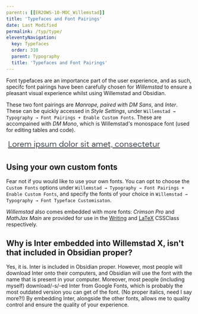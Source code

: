 ```yaml
---
parent:: [[ER2OWS-10-MOC_Willemstad]]
title: 'Typefaces and Font Pairings'
date: Last Modified 
permalink: /typ/type/
eleventyNavigation:
  key: Typefaces
  order: 310
  parent: Typography
  title: 'Typefaces and Font Pairings'
---
```


Font typefaces are an importance part of the user experience, and as such, specifc font pairings have been carefully chosen for *Willemstad* to ensure a pleasant visual experience whilst using Willemstad and Obsidian.

These two font pairings are *Manrope, paired with DM Sans*, and *Inter*. These can be quickly accessed in *Style Settings*, under  `Willemstad → Typography → Font Pairings + Enable Custom Fonts`. These are accompained with *DM Mono*, which is Willemstad's monospace font (used for editing tables and code).

![](/content/images/ru-std.png)

## Using your own custom fonts

Fear not if you would like to use your own fonts. You can opt to choose the `Custom Fonts` options under `Willemstad → Typography → Font Pairings + Enable Custom Fonts`, and specify the fonts of your choice in `Willemstad → Typography → Font Typeface Customisaton`.

*Willemstad* also comes embedded with more fonts: *Crimson Pro* and *MathJax Main* are provided for use in the [Writing](/ext/css/writing/) and [LaTeX](/ext/css/latex/) CSSClass respectively.

## Why is Inter embedded into Willemstad X, isn't that included in Obsidian proper?

Yes, it is. Inter is included in Obsidian proper. However, most people will download Inter onto their computers, and Obsidian will use the font with the name that is present in your computer. Moreover, most people (including myself) download/-s/-ed Inter from Google Fonts, which is probably the most outdated version you can get of the font. (No proper italics, need I say more?!) By embedding Inter, alongside the other fonts, allows me to quality control and ensure the quality of your experience.



